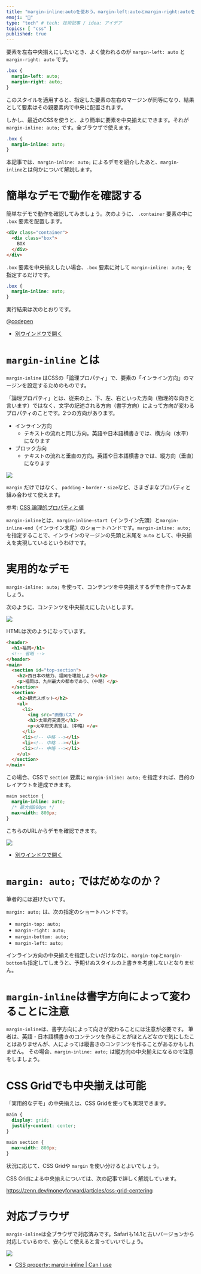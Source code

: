```yaml
---
title: "margin-inline:autoを使おう。margin-left:autoとmargin-right:autoを書くのが面倒なあなたへ"
emoji: "🫎"
type: "tech" # tech: 技術記事 / idea: アイデア
topics: [ "css" ]
published: true
---
```


要素を左右中央揃えにしたいとき、よく使われるのが `margin-left: auto` と `margin-right: auto` です。

```css
.box {
  margin-left: auto;
  margin-right: auto;
}
```

このスタイルを適用すると、指定した要素の左右のマージンが同等になり、結果として要素はその親要素内で中央に配置されます。


しかし、最近のCSSを使うと、より簡単に要素を中央揃えにできます。それが `margin-inline: auto;` です。全ブラウザで使えます。

```css
.box {
  margin-inline: auto;
}
```

本記事では、`margin-inline: auto;` によるデモを紹介したあと、`margin-inline`とは何かについて解説します。

# 簡単なデモで動作を確認する

簡単なデモで動作を確認してみましょう。次のように、 `.container` 要素の中に `.box` 要素を配置します。

```html
<div class="container">
  <div class="box">
    BOX
  </div>
</div>
```

`.box` 要素を中央揃えしたい場合、`.box` 要素に対して `margin-inline: auto;` を指定するだけです。

```css
.box {
  margin-inline: auto;
}
```

実行結果は次のとおりです。

@[codepen](https://codepen.io/tonkotsuboy/pen/LYXYjYx)

- [別ウインドウで開く](https://codepen.io/tonkotsuboy/pen/LYXYjYx)

# `margin-inline` とは

`margin-inline` はCSSの「論理プロパティ」で、要素の「インライン方向」のマージンを設定するためのものです。

「論理プロパティ」とは、従来の上、下、左、右といった方向（物理的な向きと言います）ではなく、文字の記述される方向（書字方向）によって方向が変わるプロパティのことです。2つの方向があります。

- インライン方向
  - テキストの流れと同じ方向。英語や日本語横書きでは、横方向（水平）になります
- ブロック方向
  - テキストの流れと垂直の方向。英語や日本語横書きでは、縦方向（垂直）になります

![](/images/margin-inline/logical_css.png)

`margin` だけではなく、 `padding`・`border`・`size`など、さまざまなプロパティと組み合わせて使えます。

参考: [CSS 論理的プロパティと値](https://developer.mozilla.org/ja/docs/Web/CSS/CSS_logical_properties_and_values)

`margin-inline`とは、`margin-inline-start`（インライン先頭）と`margin-inline-end`（インライン末尾）のショートハンドです。`margin-inline: auto;` を指定することで、インラインのマージンの先頭と末尾を `auto` として、中央揃えを実現しているというわけです。

# 実用的なデモ

`margin-inline: auto;` を使って、コンテンツを中央揃えするデモを作ってみましょう。

次のように、コンテンツを中央揃えにしたいとします。

![](/images/margin-inline/centering_demo.png)


HTMLは次のようになっています。

```html
<header>
  <h1>福岡</h1>
  <!-- 省略 -->
</header>
<main>
  <section id="top-section">
    <h2>西日本の魅力、福岡を堪能しよう</h2>
    <p>福岡は、九州最大の都市であり、（中略）</p>
  </section>
  <section>
    <h2>観光スポット</h2>
    <ul>
      <li>
        <img src="画像パス" />
        <h3>太宰府天満宮</h3>
        <p>太宰府天満宮は、（中略）</a>
      </li>
      <li><!-- 中略 --></li>
      <li><!-- 中略 --></li>
      <li><!-- 中略 --></li>
    </ul>
  </section>
</main>
```

この場合、CSSで `section` 要素に `margin-inline: auto;` を指定すれば、目的のレイアウトを達成できます。

```css
main section {
  margin-inline: auto;
  /* 最大幅800px */
  max-width: 800px;
}
```

こちらのURLからデモを確認できます。


[![](/images/margin-inline/centering_goal.png)](https://codepen.io/tonkotsuboy/pen/OJBKBKx)

- [別ウインドウで開く](https://codepen.io/tonkotsuboy/pen/OJBKBKx)


# `margin: auto;` ではだめなのか？

筆者的には避けたいです。

`margin: auto;` は、次の指定のショートハンドです。

- `margin-top: auto;`
- `margin-right: auto;`
- `margin-bottom: auto;`
- `margin-left: auto;`

インライン方向の中央揃えを指定したいだけなのに、`margin-top`と`margin-bottom`も指定してしまうと、予期せぬスタイルの上書きを考慮しないとなりません。


# `margin-inline`は書字方向によって変わることに注意

`margin-inline`は、書字方向によって向きが変わることには注意が必要です。 筆者は、英語・日本語横書きのコンテンツを作ることがほとんどなので気にしたことはありませんが、人によっては縦書きのコンテンツを作ることがあるかもしれません。 その場合、`margin-inline: auto;` は縦方向の中央揃えになるので注意をしましょう。


# CSS Gridでも中央揃えは可能

「実用的なデモ」の中央揃えは、CSS Gridを使っても実現できます。

```css
main {
  display: grid;
  justify-content: center;
}

main section {
  max-width: 800px;
}
```

状況に応じて、CSS Gridや `margin` を使い分けるとよいでしょう。

CSS Gridによる中央揃えについては、次の記事で詳しく解説しています。

https://zenn.dev/moneyforward/articles/css-grid-centering

# 対応ブラウザ

`margin-inline`は全ブラウザで対応済みです。Safariも14.1と古いバージョンから対応しているので、安心して使えると言っていいでしょう。

![](/images/margin-inline/caniuse.png)

- [CSS property: margin-inline | Can I use](https://caniuse.com/mdn-css_properties_margin-inline)
